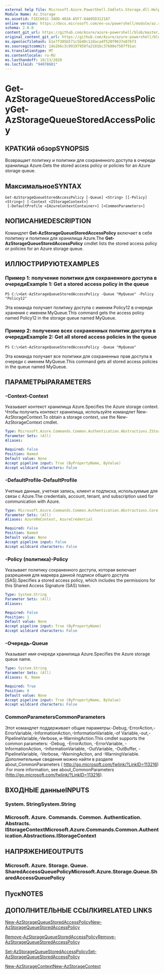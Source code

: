 ```yaml
---
external help file: Microsoft.Azure.PowerShell.Cmdlets.Storage.dll-Help.xml
Module Name: Az.Storage
ms.assetid: F1EC601C-3ADD-402A-A5F7-84A95D312187
online version: https://docs.microsoft.com/en-us/powershell/module/az.storage/get-azstoragequeuestoredaccesspolicy
schema: 2.0.0
content_git_url: https://github.com/Azure/azure-powershell/blob/master/src/Storage/Storage.Management/help/Get-AzStorageQueueStoredAccessPolicy.md
original_content_git_url: https://github.com/Azure/azure-powershell/blob/master/src/Storage/Storage.Management/help/Get-AzStorageQueueStoredAccessPolicy.md
ms.openlocfilehash: b1e7f305b571c5b40c12dacadf520f9637e076f3
ms.sourcegitcommit: 1de2b6c3c99197958fa2101bc37680e7507f91ac
ms.translationtype: MT
ms.contentlocale: ru-RU
ms.lasthandoff: 10/13/2020
ms.locfileid: "94078601"
---
```

# <span data-ttu-id="f1ea3-101">Get-AzStorageQueueStoredAccessPolicy</span><span class="sxs-lookup"><span data-stu-id="f1ea3-101">Get-AzStorageQueueStoredAccessPolicy</span></span>

## <span data-ttu-id="f1ea3-102">КРАТКИй обзор</span><span class="sxs-lookup"><span data-stu-id="f1ea3-102">SYNOPSIS</span></span>
<span data-ttu-id="f1ea3-103">Возвращает политику и политики для сохраненного доступа в очереди хранилища Azure.</span><span class="sxs-lookup"><span data-stu-id="f1ea3-103">Gets the stored access policy or policies for an Azure storage queue.</span></span>

## <span data-ttu-id="f1ea3-104">Максимальное</span><span class="sxs-lookup"><span data-stu-id="f1ea3-104">SYNTAX</span></span>

```
Get-AzStorageQueueStoredAccessPolicy [-Queue] <String> [[-Policy] <String>] [-Context <IStorageContext>]
 [-DefaultProfile <IAzureContextContainer>] [<CommonParameters>]
```

## <span data-ttu-id="f1ea3-105">NОПИСАНИЕ</span><span class="sxs-lookup"><span data-stu-id="f1ea3-105">DESCRIPTION</span></span>
<span data-ttu-id="f1ea3-106">Командлет **Get-AzStorageQueueStoredAccessPolicy** включает в себя политику и политики для хранилища Azure.</span><span class="sxs-lookup"><span data-stu-id="f1ea3-106">The **Get-AzStorageQueueStoredAccessPolicy** cmdlet lists the stored access policy or policies for an Azure storage queue.</span></span>

## <span data-ttu-id="f1ea3-107">ИЛЛЮСТРИРУЮТ</span><span class="sxs-lookup"><span data-stu-id="f1ea3-107">EXAMPLES</span></span>

### <span data-ttu-id="f1ea3-108">Пример 1: получение политики для сохраненного доступа в очереди</span><span class="sxs-lookup"><span data-stu-id="f1ea3-108">Example 1: Get a stored access policy in the queue</span></span>
```
PS C:\>Get-AzStorageQueueStoredAccessPolicy -Queue "MyQueue" -Policy "Policy12"
```

<span data-ttu-id="f1ea3-109">Эта команда получает политику доступа с именем Policy12 в очереди хранения с именем MyQueue.</span><span class="sxs-lookup"><span data-stu-id="f1ea3-109">This command gets the access policy named Policy12 in the storage queue named MyQueue.</span></span>

### <span data-ttu-id="f1ea3-110">Пример 2: получение всех сохраненных политик доступа в очереди</span><span class="sxs-lookup"><span data-stu-id="f1ea3-110">Example 2: Get all stored access policies in the queue</span></span>
```
PS C:\>Get-AzStorageQueueStoredAccessPolicy -Queue "MyQueue"
```

<span data-ttu-id="f1ea3-111">Эта команда получает все политики для сохраненных прав доступа в очереди с именем MyQueue.</span><span class="sxs-lookup"><span data-stu-id="f1ea3-111">This command gets all stored access policies in the queue named MyQueue.</span></span>

## <span data-ttu-id="f1ea3-112">ПАРАМЕТРЫ</span><span class="sxs-lookup"><span data-stu-id="f1ea3-112">PARAMETERS</span></span>

### <span data-ttu-id="f1ea3-113">-Context</span><span class="sxs-lookup"><span data-stu-id="f1ea3-113">-Context</span></span>
<span data-ttu-id="f1ea3-114">Указывает контекст хранилища Azure.</span><span class="sxs-lookup"><span data-stu-id="f1ea3-114">Specifies the Azure storage context.</span></span>
<span data-ttu-id="f1ea3-115">Чтобы получить контекст хранилища, используйте командлет New-AzStorageContext.</span><span class="sxs-lookup"><span data-stu-id="f1ea3-115">To obtain a storage context, use the New-AzStorageContext cmdlet.</span></span>

```yaml
Type: Microsoft.Azure.Commands.Common.Authentication.Abstractions.IStorageContext
Parameter Sets: (All)
Aliases:

Required: False
Position: Named
Default value: None
Accept pipeline input: True (ByPropertyName, ByValue)
Accept wildcard characters: False
```

### <span data-ttu-id="f1ea3-116">-DefaultProfile</span><span class="sxs-lookup"><span data-stu-id="f1ea3-116">-DefaultProfile</span></span>
<span data-ttu-id="f1ea3-117">Учетные данные, учетная запись, клиент и подписка, используемые для связи с Azure.</span><span class="sxs-lookup"><span data-stu-id="f1ea3-117">The credentials, account, tenant, and subscription used for communication with Azure.</span></span>

```yaml
Type: Microsoft.Azure.Commands.Common.Authentication.Abstractions.Core.IAzureContextContainer
Parameter Sets: (All)
Aliases: AzureRmContext, AzureCredential

Required: False
Position: Named
Default value: None
Accept pipeline input: False
Accept wildcard characters: False
```

### <span data-ttu-id="f1ea3-118">-Policy (политика)</span><span class="sxs-lookup"><span data-stu-id="f1ea3-118">-Policy</span></span>
<span data-ttu-id="f1ea3-119">Указывает политику сохраненного доступа, которая включает разрешения для маркера данной подписи общего доступа (SAS).</span><span class="sxs-lookup"><span data-stu-id="f1ea3-119">Specifies a stored access policy, which includes the permissions for this Shared Access Signature (SAS) token.</span></span>

```yaml
Type: System.String
Parameter Sets: (All)
Aliases:

Required: False
Position: 1
Default value: None
Accept pipeline input: True (ByPropertyName)
Accept wildcard characters: False
```

### <span data-ttu-id="f1ea3-120">-Очередь</span><span class="sxs-lookup"><span data-stu-id="f1ea3-120">-Queue</span></span>
<span data-ttu-id="f1ea3-121">Указывает имя очереди хранилища Azure.</span><span class="sxs-lookup"><span data-stu-id="f1ea3-121">Specifies the Azure storage queue name.</span></span>

```yaml
Type: System.String
Parameter Sets: (All)
Aliases: N, Name

Required: True
Position: 0
Default value: None
Accept pipeline input: True (ByPropertyName, ByValue)
Accept wildcard characters: False
```

### <span data-ttu-id="f1ea3-122">CommonParameters</span><span class="sxs-lookup"><span data-stu-id="f1ea3-122">CommonParameters</span></span>
<span data-ttu-id="f1ea3-123">Этот командлет поддерживает общие параметры:-Debug,-ErrorAction,-ErrorVariable,-InformationAction,-InformationVariable,-of Variable,-out,-PipelineVariable,-Verbose, и-WarningAction.</span><span class="sxs-lookup"><span data-stu-id="f1ea3-123">This cmdlet supports the common parameters: -Debug, -ErrorAction, -ErrorVariable, -InformationAction, -InformationVariable, -OutVariable, -OutBuffer, -PipelineVariable, -Verbose, -WarningAction, and -WarningVariable.</span></span> <span data-ttu-id="f1ea3-124">Дополнительные сведения можно найти в разделе about_CommonParameters ( http://go.microsoft.com/fwlink/?LinkID=113216) .</span><span class="sxs-lookup"><span data-stu-id="f1ea3-124">For more information, see about_CommonParameters (http://go.microsoft.com/fwlink/?LinkID=113216).</span></span>

## <span data-ttu-id="f1ea3-125">ВХОДНЫЕ данные</span><span class="sxs-lookup"><span data-stu-id="f1ea3-125">INPUTS</span></span>

### <span data-ttu-id="f1ea3-126">System. String</span><span class="sxs-lookup"><span data-stu-id="f1ea3-126">System.String</span></span>

### <span data-ttu-id="f1ea3-127">Microsoft. Azure. Commands. Common. Authentication. Abstracts. IStorageContext</span><span class="sxs-lookup"><span data-stu-id="f1ea3-127">Microsoft.Azure.Commands.Common.Authentication.Abstractions.IStorageContext</span></span>

## <span data-ttu-id="f1ea3-128">НАПРЯЖЕНИЕ</span><span class="sxs-lookup"><span data-stu-id="f1ea3-128">OUTPUTS</span></span>

### <span data-ttu-id="f1ea3-129">Microsoft. Azure. Storage. Queue. SharedAccessQueuePolicy</span><span class="sxs-lookup"><span data-stu-id="f1ea3-129">Microsoft.Azure.Storage.Queue.SharedAccessQueuePolicy</span></span>

## <span data-ttu-id="f1ea3-130">Пуск</span><span class="sxs-lookup"><span data-stu-id="f1ea3-130">NOTES</span></span>

## <span data-ttu-id="f1ea3-131">ДОПОЛНИТЕЛЬНЫЕ ССЫЛКИ</span><span class="sxs-lookup"><span data-stu-id="f1ea3-131">RELATED LINKS</span></span>

[<span data-ttu-id="f1ea3-132">New-AzStorageQueueStoredAccessPolicy</span><span class="sxs-lookup"><span data-stu-id="f1ea3-132">New-AzStorageQueueStoredAccessPolicy</span></span>](./New-AzStorageQueueStoredAccessPolicy.md)

[<span data-ttu-id="f1ea3-133">Remove-AzStorageQueueStoredAccessPolicy</span><span class="sxs-lookup"><span data-stu-id="f1ea3-133">Remove-AzStorageQueueStoredAccessPolicy</span></span>](./Remove-AzStorageQueueStoredAccessPolicy.md)

[<span data-ttu-id="f1ea3-134">Set-AzStorageQueueStoredAccessPolicy</span><span class="sxs-lookup"><span data-stu-id="f1ea3-134">Set-AzStorageQueueStoredAccessPolicy</span></span>](./Set-AzStorageQueueStoredAccessPolicy.md)

[<span data-ttu-id="f1ea3-135">New-AzStorageContext</span><span class="sxs-lookup"><span data-stu-id="f1ea3-135">New-AzStorageContext</span></span>](./New-AzStorageContext.md)


